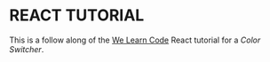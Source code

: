 # REACT TUTORIAL 

This is a follow along of the [We Learn Code](https://welearncode.com/beginners-guide-react-2020/) React tutorial for a *Color Switcher*.

